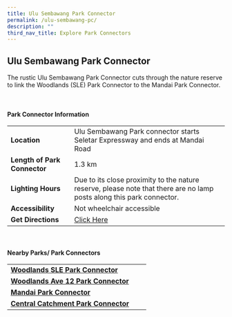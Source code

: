 ```yaml
---
title: Ulu Sembawang Park Connector
permalink: /ulu-sembawang-pc/
description: ""
third_nav_title: Explore Park Connectors
---
```

## Ulu Sembawang Park Connector



The rustic Ulu Sembawang Park Connector cuts through the nature reserve to link the Woodlands (SLE) Park Connector to the Mandai Park Connector. 

<br>

#### Park Connector Information

|  |  |  |
| -------- | -------- | -------- |
| **Location** | Ulu Sembawang Park connector starts Seletar Expressway and ends at Mandai Road |  |
| **Length of Park Connector** | 1.3 km  |  |
| **Lighting Hours** | Due to its close proximity to the nature reserve, please note that there are no lamp posts along this park connector. | |
| **Accessibility** | Not wheelchair accessible | |
| **Get Directions** |  [Click Here](https://www.onemap.gov.sg/v2/?lat=1.41820322811603&amp;lng=103.791166639035) | |

<br>


#### Nearby Parks/ Park Connectors

|   |  |  |
| -------- | -------- | -------- |
| **[Woodlands SLE Park Connector]()** | | |
| **[Woodlands Ave 12 Park Connector]()** |||
| **[Mandai Park Connector]()** | | |
| **[Central Catchment Park Connector]()** | | |